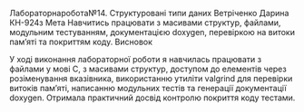 Лабораторнаробота№14. Структуровані типи даних
Ветріченко Дарина КН-924з
Мета
Навчитись працювати з масивами структур, файлами, модульним тестуванням, документацією doxygen, перевіркою на витоки пам’яті та покриттям коду.
Висновок

У ході виконання лабораторної роботи я навчилась працювати з файлами у мові C, з масивами структур, доступом до елементів через розіменування вказівника, використанню утиліти valgrind для перевірки витоків пам’яті, написанню модульних тестів та генерації документації doxygen. Отримала практичний досвід контролю покриття коду тестами.

